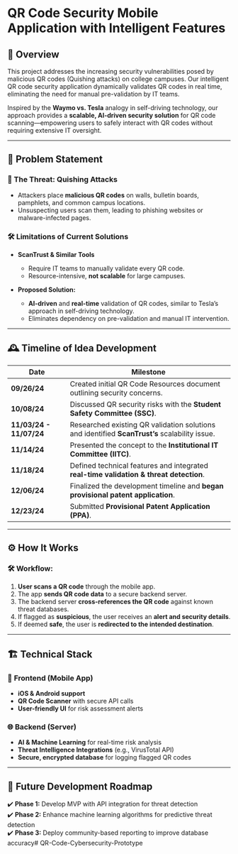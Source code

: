 # QR Code Security Mobile Application with Intelligent Features

## 📌 Overview
This project addresses the increasing security vulnerabilities posed by malicious QR codes (Quishing attacks) on college campuses. Our intelligent QR code security application dynamically validates QR codes in real time, eliminating the need for manual pre-validation by IT teams.

Inspired by the **Waymo vs. Tesla** analogy in self-driving technology, our approach provides a **scalable, AI-driven security solution** for QR code scanning—empowering users to safely interact with QR codes without requiring extensive IT oversight.

---

## 🚨 Problem Statement
### 🔴 The Threat: Quishing Attacks  
- Attackers place **malicious QR codes** on walls, bulletin boards, pamphlets, and common campus locations.
- Unsuspecting users scan them, leading to phishing websites or malware-infected pages.

### 🛠️ Limitations of Current Solutions
- **ScanTrust & Similar Tools**  
  - Require IT teams to manually validate every QR code.  
  - Resource-intensive, **not scalable** for large campuses.  

- **Proposed Solution:**  
  - **AI-driven** and **real-time** validation of QR codes, similar to Tesla’s approach in self-driving technology.  
  - Eliminates dependency on pre-validation and manual IT intervention.  

---

## 🕰️ Timeline of Idea Development
| Date       | Milestone |
|------------|-----------|
| **09/26/24** | Created initial QR Code Resources document outlining security concerns. |
| **10/08/24** | Discussed QR security risks with the **Student Safety Committee (SSC)**. |
| **11/03/24 - 11/07/24** | Researched existing QR validation solutions and identified **ScanTrust’s** scalability issue. |
| **11/14/24** | Presented the concept to the **Institutional IT Committee (IITC)**. |
| **11/18/24** | Defined technical features and integrated **real-time validation & threat detection**. |
| **12/06/24** | Finalized the development timeline and **began provisional patent application**. |
| **12/23/24** | Submitted **Provisional Patent Application (PPA)**. |

---

## ⚙️ How It Works
### 🛠️ **Workflow:**
1. **User scans a QR code** through the mobile app.  
2. The app **sends QR code data** to a secure backend server.  
3. The backend server **cross-references the QR code** against known threat databases.  
4. If flagged as **suspicious**, the user receives an **alert and security details**.  
5. If deemed **safe**, the user is **redirected to the intended destination**.  

---

## 🏗️ Technical Stack
### 📱 **Frontend (Mobile App)**
- **iOS & Android support**
- **QR Code Scanner** with secure API calls
- **User-friendly UI** for risk assessment alerts

### 🌐 **Backend (Server)**
- **AI & Machine Learning** for real-time risk analysis  
- **Threat Intelligence Integrations** (e.g., VirusTotal API)  
- **Secure, encrypted database** for logging flagged QR codes  

---

## 📌 Future Development Roadmap
✔️ **Phase 1:** Develop MVP with API integration for threat detection  
✔️ **Phase 2:** Enhance machine learning algorithms for predictive threat detection  
✔️ **Phase 3:** Deploy community-based reporting to improve database accuracy# QR-Code-Cybersecurity-Prototype
